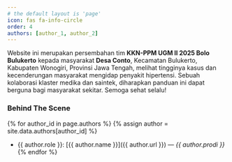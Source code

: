 ```yaml
---
# the default layout is 'page'
icon: fas fa-info-circle
order: 4
authors: [author_1, author_2]
---
```


Website ini merupakan persembahan tim **KKN-PPM UGM II 2025 Bolo Bulukerto** kepada masyarakat **Desa Conto**, Kecamatan Bulukerto, Kabupaten Wonogiri, Provinsi Jawa Tengah, melihat tingginya kasus dan kecenderungan masyarakat mengidap penyakit hipertensi. Sebuah kolaborasi klaster medika dan saintek, diharapkan panduan ini dapat berguna bagi masyarakat sekitar. Semoga sehat selalu!

### Behind The Scene

{% for author_id in page.authors %}
{% assign author = site.data.authors[author_id] %}
- {{ author.role }}: [{{ author.name }}]({{ author.url }}) — _{{ author.prodi }}_  
{% endfor %}